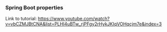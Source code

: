 ### Spring Boot properties

Link to tutorial: https://www.youtube.com/watch?v=vbCZMJBtCNA&list=PLHl4uBTw_rjPFgy2rHykJKIqVOHqcjm7e&index=3
